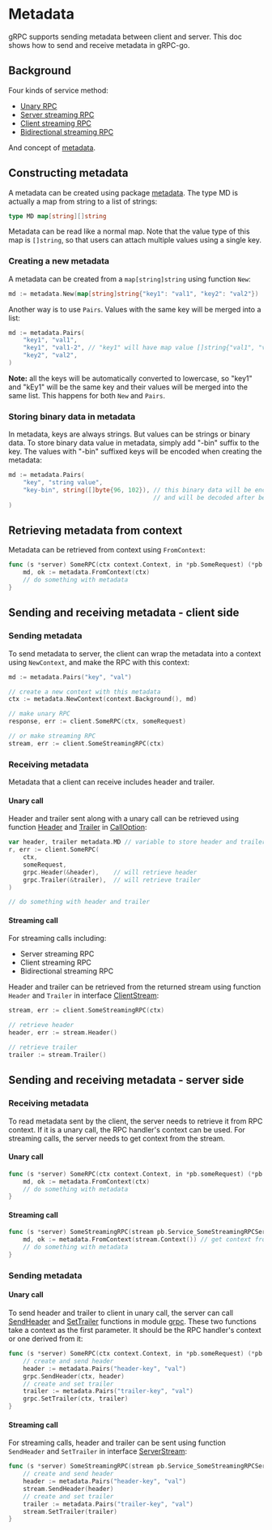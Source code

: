# Metadata

gRPC supports sending metadata between client and server.
This doc shows how to send and receive metadata in gRPC-go.

## Background

Four kinds of service method:

- [Unary RPC](http://www.grpc.io/docs/guides/concepts.html#unary-rpc)
- [Server streaming RPC](http://www.grpc.io/docs/guides/concepts.html#server-streaming-rpc)
- [Client streaming RPC](http://www.grpc.io/docs/guides/concepts.html#client-streaming-rpc)
- [Bidirectional streaming RPC](http://www.grpc.io/docs/guides/concepts.html#bidirectional-streaming-rpc)

And concept of [metadata](http://www.grpc.io/docs/guides/concepts.html#metadata).

## Constructing metadata

A metadata can be created using package [metadata](https://godoc.org/go4.org/grpc/metadata).
The type MD is actually a map from string to a list of strings:

```go
type MD map[string][]string
```

Metadata can be read like a normal map.
Note that the value type of this map is `[]string`,
so that users can attach multiple values using a single key.

### Creating a new metadata

A metadata can be created from a `map[string]string` using function `New`:

```go
md := metadata.New(map[string]string{"key1": "val1", "key2": "val2"})
```

Another way is to use `Pairs`.
Values with the same key will be merged into a list:

```go
md := metadata.Pairs(
    "key1", "val1",
    "key1", "val1-2", // "key1" will have map value []string{"val1", "val1-2"}
    "key2", "val2",
)
```

__Note:__ all the keys will be automatically converted to lowercase,
so "key1" and "kEy1" will be the same key and their values will be merged into the same list.
This happens for both `New` and `Pairs`.

### Storing binary data in metadata

In metadata, keys are always strings. But values can be strings or binary data.
To store binary data value in metadata, simply add "-bin" suffix to the key.
The values with "-bin" suffixed keys will be encoded when creating the metadata:

```go
md := metadata.Pairs(
    "key", "string value",
    "key-bin", string([]byte{96, 102}), // this binary data will be encoded (base64) before sending
                                        // and will be decoded after being transferred.
)
```

## Retrieving metadata from context

Metadata can be retrieved from context using `FromContext`:

```go
func (s *server) SomeRPC(ctx context.Context, in *pb.SomeRequest) (*pb.SomeResponse, err) {
    md, ok := metadata.FromContext(ctx)
    // do something with metadata
}
```

## Sending and receiving metadata - client side

[//]: # "TODO: uncomment next line after example source added"
[//]: # "Real metadata sending and receiving examples are available [here](TODO:example_dir)."

### Sending metadata

To send metadata to server, the client can wrap the metadata into a context using `NewContext`, and make the RPC with this context:

```go
md := metadata.Pairs("key", "val")

// create a new context with this metadata
ctx := metadata.NewContext(context.Background(), md)

// make unary RPC
response, err := client.SomeRPC(ctx, someRequest)

// or make streaming RPC
stream, err := client.SomeStreamingRPC(ctx)
```
### Receiving metadata

Metadata that a client can receive includes header and trailer.

#### Unary call

Header and trailer sent along with a unary call can be retrieved using function [Header](https://godoc.org/go4.org/grpc#Header) and [Trailer](https://godoc.org/google.golang.org/grpc#Trailer) in [CallOption](https://godoc.org/google.golang.org/grpc#CallOption):

```go
var header, trailer metadata.MD // variable to store header and trailer
r, err := client.SomeRPC(
    ctx,
    someRequest,
    grpc.Header(&header),    // will retrieve header
    grpc.Trailer(&trailer),  // will retrieve trailer
)

// do something with header and trailer
```

#### Streaming call

For streaming calls including:

- Server streaming RPC
- Client streaming RPC
- Bidirectional streaming RPC

Header and trailer can be retrieved from the returned stream using function `Header` and `Trailer` in interface [ClientStream](https://godoc.org/go4.org/grpc#ClientStream):

```go
stream, err := client.SomeStreamingRPC(ctx)

// retrieve header
header, err := stream.Header()

// retrieve trailer
trailer := stream.Trailer()

```

## Sending and receiving metadata - server side

[//]: # "TODO: uncomment next line after example source added"
[//]: # "Real metadata sending and receiving examples are available [here](TODO:example_dir)."

### Receiving metadata

To read metadata sent by the client, the server needs to retrieve it from RPC context.
If it is a unary call, the RPC handler's context can be used.
For streaming calls, the server needs to get context from the stream.

#### Unary call

```go
func (s *server) SomeRPC(ctx context.Context, in *pb.someRequest) (*pb.someResponse, error) {
    md, ok := metadata.FromContext(ctx)
    // do something with metadata
}
```

#### Streaming call

```go
func (s *server) SomeStreamingRPC(stream pb.Service_SomeStreamingRPCServer) error {
    md, ok := metadata.FromContext(stream.Context()) // get context from stream
    // do something with metadata
}
```

### Sending metadata

#### Unary call

To send header and trailer to client in unary call, the server can call [SendHeader](https://godoc.org/go4.org/grpc#SendHeader) and [SetTrailer](https://godoc.org/google.golang.org/grpc#SetTrailer) functions in module [grpc](https://godoc.org/google.golang.org/grpc).
These two functions take a context as the first parameter.
It should be the RPC handler's context or one derived from it:

```go
func (s *server) SomeRPC(ctx context.Context, in *pb.someRequest) (*pb.someResponse, error) {
    // create and send header
    header := metadata.Pairs("header-key", "val")
    grpc.SendHeader(ctx, header)
    // create and set trailer
    trailer := metadata.Pairs("trailer-key", "val")
    grpc.SetTrailer(ctx, trailer)
}
```

#### Streaming call

For streaming calls, header and trailer can be sent using function `SendHeader` and `SetTrailer` in interface [ServerStream](https://godoc.org/go4.org/grpc#ServerStream):

```go
func (s *server) SomeStreamingRPC(stream pb.Service_SomeStreamingRPCServer) error {
    // create and send header
    header := metadata.Pairs("header-key", "val")
    stream.SendHeader(header)
    // create and set trailer
    trailer := metadata.Pairs("trailer-key", "val")
    stream.SetTrailer(trailer)
}
```
